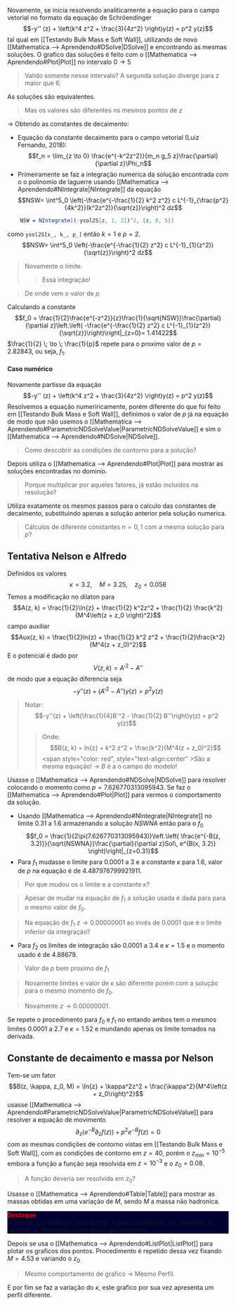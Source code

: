 Novamente, se inicia resolvendo analiticamente  a equação para o campo vetorial no formato da equação de Schröendinger $$-y'' (z) + \left(k^4 z^2 + \frac{3}{4z^2} \right)y(z) = p^2 y(z)$$ tal qual em   [[Testando Bulk Mass e Soft Wall]], utilizando de novo [[Mathematica ⟶ Aprendendo#DSolve|DSolve]] e encontrando as mesmas soluções. 
O grafico das soluções é feito com o [[Mathematica ⟶ Aprendendo#Plot|Plot]] no intervalo $0 \to 5$ 

> Valido somente nesse intervalo? A segunda solução diverge para z maior que $6$.

As soluções são equivalentes.
>Mas os valores são diferentes ns mesmos pontos de $z$ 

-> Obtendo as constantes de decaimento:
- Equação da constante  decaimento para o campo vetorial (Luiz Fernando, 2018):$$f_n = \lim_{z \to 0} \frac{e^{-k^2z^2}}{m_n g_5 z}\frac{\partial}{\partial z}\Phi_n$$
- Primeiramente se faz a integração numerica da solução encontrada com o o polinomio de laguerre usando [[Mathematica ⟶ Aprendendo#NIntegrate|NIntegrate]] da equação $$NSW= \int^5_0 \left(-\frac{e^{-\frac{1}{2} k^2 z^2} c L^{-1}_{\frac{p^2}{4k^2}}(k^2z^2)}{\sqrt{z}}\right)^2 dz$$
~~~mathematica
	NSW = NIntegrate[(-ysol2S[z, 1, 2])^2, {z, 0, 5}]
~~~
como `ysol2S[x_, k_, p_]` então $k=1$ e $p=2$.$$NSW= \int^5_0 \left(-\frac{e^{-\frac{1}{2}  z^2} c L^{-1}_{1}(z^2)}{\sqrt{z}}\right)^2 dz$$
>Novamente o limite.
>>Essa integração!

>De onde vem o valor de $p$

 Calculando a constante $$f_0 = \frac{1}{2}\frac{e^{-z^2}}{z}\frac{1}{\sqrt{NSW}}\frac{\partial}{\partial z}\left.\left( -\frac{e^{-\frac{1}{2}  z^2} c L^{-1}_{1}(z^2)}{\sqrt{z}}\right)\right|_{z=0}= 1.41422$$ $\frac{1}{2} \; \to \; \frac{1}{p}$ 
repete para o proximo valor de $p=2.82843$, ou seja, $f_1$.

#### Caso numérico

Novamente partisse da equação $$-y'' (z) + \left(k^4 z^2 + \frac{3}{4z^2} \right)y(z) = p^2 y(z)$$Resolvemos a equação numeriricamente, porém diferente do que foi feito em [[Testando Bulk Mass e Soft Wall]], definimos o valor  de $p$ já na equação de modo que não usemos o [[Mathematica ⟶ Aprendendo#ParametricNDSolveValue|ParametricNDSolveValue]] e sim o [[Mathematica ⟶ Aprendendo#NDSolve|NDSolve]].

>Como descobrir as condições de contorno para a solução?

Depois utiliza o [[Mathematica ⟶ Aprendendo#Plot|Plot]] para mostrar as soluções encontradas no dominio.

>Porque multiplicar por aqueles fatores, já estão incluidos na resolução? 

Utiliza exatamente os mesmos passos para o calculo das constantes de decaimento, substituindo apenas a solução anterior pela solução numerica.

>Cálculos de diferente constantes $n=0, 1$ com a mesma solução para $p$?

## Tentativa Nelson e Alfredo

Definidos os valores $$\kappa = 3.2, \quad M = 3.25, \quad z_0 = 0.058$$ Temos a modificação no dilaton para $$A(z, k) = \frac{1}{2}\ln{z} + \frac{1}{2} k^2z^2 + \frac{1}{2} \frac{k^2}{M^4\left(z + z_0 \right)^2}$$ campo auxiliar $$Aux(z, k) = \frac{1}{2}ln{z} + \frac{1}{2} k^2 z^2 + \frac{1}{2}\frac{k^2}{M^4(z + z_0)^2}$$ E o potencial é dado por  $$V(z, k) = A'^2 - A''$$ de modo que a equação diferencia seja $$-y''(z) + \left(A'^2 - A'' \right)y(z) = p^2 y(z)$$
>Notar:$$-y''(z) + \left(\frac{1}{4}B'^2 - \frac{1}{2} B''\right)y(z) = p^2 y(z)$$
>>Onde:$$B(z, k) = ln{z} +  k^2 z^2 + \frac{k^2}{M^4(z + z_0)^2}$$<span style="color: red", style="text-align:center" >São a mesma equação!</span>  -> $B$ é a o campo do modelo!

Usasse o [[Mathematica ⟶ Aprendendo#NDSolve|NDSolve]] para resolver colocando o momento como $p=7.626770313095943$. Se faz o [[Mathematica ⟶ Aprendendo#Plot|Plot]] para vermos o comportamento da solução.

- Usando [[Mathematica ⟶ Aprendendo#NIntegrate|NIntegrate]] no limite $0.31$ a $1.6$ armazenando  a solução $NSWNA$ então para o $f_0$ $$f_0 = \frac{1}{2\pi(7.626770313095943)}\left.\left( \frac{e^{-B(z, 3.2)}}{\sqrt{NSWNA}}\frac{\partial}{\partial z}Sol\, e^{B(x, 3.2)} \right)\right|_{z=0.31}$$
- Para $f_1$ mudasse o limite para $0.0001$ a $3$ e a constante $\kappa$ para $1.6$, valor de $p$ na equação é de $4.487978799921911$.
>Por que mudou os o limite e a constante  $\kappa$?

>Apesar de mudar na equação de $f_1$ a solução usada é dada para para o mesmo valor de $f_0$.

>Na equação de $f_1$ $z \to 0.00000001$ ao invés de $0.0001$ que é o limite inferior da integração?

- Para $f_2$ os limites de integração são $0.0001$ a $3.4$ e $\kappa =1.5$ e o momento usado é de $4.88679$.
>Valor de $p$ bem proximo de $f_1$

>Novamente limites e valor de $\kappa$ são diferente porém com a solução para o mesmo momento de $f_0$. 

>Novamente $z \to 0.00000001$.

Se repete o procedimento para $f_0$ e $f_1$ no entando ambos tem o mesmos limites $0.0001$ a $2.7$ e $\kappa=1.52$  e mundando apenas os limite tomados na derivada.


## Constante de decaimento e massa por Nelson 

Tem-se um fator $$B(z, \kappa, z_0, M) = \ln{z} + \kappa^2z^2 + \frac{\kappa^2}{M^4\left(z + z_0\right)^2}$$ usasse [[Mathematica ⟶ Aprendendo#ParametricNDSolveValue|ParametricNDSolveValue]] para resolver a equação de movimento $$\partial_z\left(e^{-B}\partial_z f(z)\right) + p^2e^{-B}f(z) =0$$ com as mesmas condições de contorno vistas em [[Testando Bulk Mass e Soft Wall]], com as condições de contorno em $z=40$, porém o $z_{min}=10^{-5}$ embora a função a função seja resolvida em $z=10^{-3}$  e o $z_0 = 0.08$.
> A função deveria ser resolvida em $z_0$?

Usasse o [[Mathematica ⟶ Aprendendo#Table|Table]] para mostrar as massas obtidas em uma variação de $M$, sendo $M$ a massa não hadronica.

<div style="background-color: rgb(0, 0, 50);">
	 <span style="color: red", style="text-align:center"><strong>Destaque</strong></span>
	<br>	
	<span>	 
	 O uso de `p/.FindRoot` para atribuir o valor encontrado no `FindRoot` a variavel `p` formando assim de um par ordenado.
	 </span>
</div>

Depois se usa o [[Mathematica ⟶ Aprendendo#ListPlot|ListPlot]] para plotar os graficos dos pontos. Procedimento é repetido dessa vez fixando $M=4.53$ e variando o $z_0$ 

>Mesmo comportamento de grafico -> Mesmo Perfil.

E por fim se faz a variação do $\kappa$, este grafico por sua vez apresenta um perfil diferente. 
